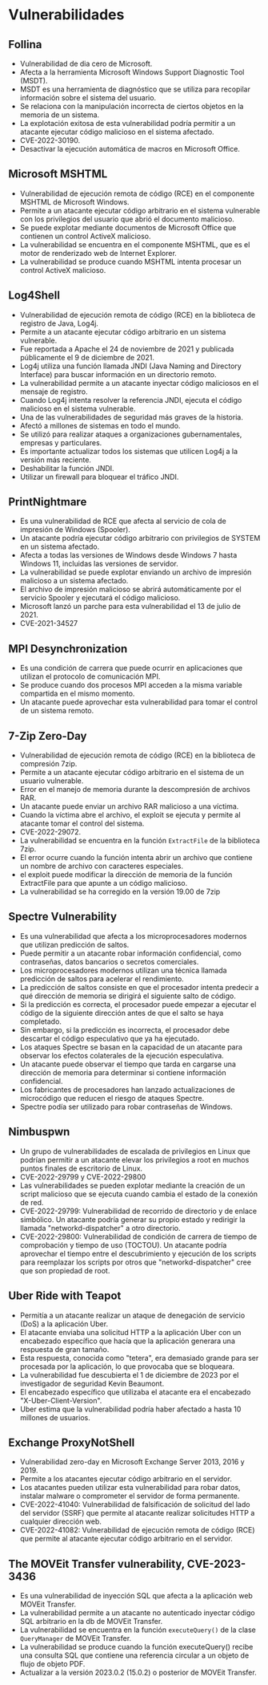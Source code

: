 # Vulnerabilidades

## Follina

- Vulnerabilidad de dia cero de Microsoft.
- Afecta a la herramienta Microsoft Windows Support Diagnostic Tool (MSDT).
- MSDT es una herramienta de diagnóstico que se utiliza para recopilar información sobre el sistema del usuario.
- Se relaciona con la manipulación incorrecta de ciertos objetos en la memoria de un sistema.
- La explotación exitosa de esta vulnerabilidad podría permitir a un atacante ejecutar código malicioso en el sistema afectado.
- CVE-2022-30190.
- Desactivar la ejecución automática de macros en Microsoft Office.

## Microsoft MSHTML

- Vulnerabilidad de ejecución remota de código (RCE) en el componente MSHTML de Microsoft Windows.
- Permite a un atacante ejecutar código arbitrario en el sistema vulnerable con los privilegios del usuario que abrió el documento malicioso.
- Se puede explotar mediante documentos de Microsoft Office que contienen un control ActiveX malicioso.
- La vulnerabilidad se encuentra en el componente MSHTML, que es el motor de renderizado web de Internet Explorer.
- La vulnerabilidad se produce cuando MSHTML intenta procesar un control ActiveX malicioso.

## Log4Shell

- Vulnerabilidad de ejecución remota de código (RCE) en la biblioteca de registro de Java, Log4j.
- Permite a un atacante ejecutar código arbitrario en un sistema vulnerable.
- Fue reportada a Apache el 24 de noviembre de 2021 y publicada públicamente el 9 de diciembre de 2021.
- Log4j utiliza una función llamada JNDI (Java Naming and Directory Interface) para buscar información en un directorio remoto.
- La vulnerabilidad permite a un atacante inyectar código maliciosos en el mensaje de registro.
- Cuando Log4j intenta resolver la referencia JNDI, ejecuta el código malicioso en el sistema vulnerable.
- Una de las vulnerabilidades de seguridad más graves de la historia.
- Afectó a millones de sistemas en todo el mundo.
- Se utilizó para realizar ataques a organizaciones gubernamentales, empresas y particulares.
- Es importante actualizar todos los sistemas que utilicen Log4j a la versión más reciente.
- Deshabilitar la función JNDI.
- Utilizar un firewall para bloquear el tráfico JNDI.

## PrintNightmare

- Es una vulnerabilidad de RCE que afecta al servicio de cola de impresión de Windows (Spooler).
- Un atacante podría ejecutar código arbitrario con privilegios de SYSTEM en un sistema afectado.
- Afecta a todas las versiones de Windows desde Windows 7 hasta Windows 11, incluidas las versiones de servidor.
- La vulnerabilidad se puede explotar enviando un archivo de impresión malicioso a un sistema afectado.
- El archivo de impresión malicioso se abrirá automáticamente por el servicio Spooler y ejecutará el código malicioso.
- Microsoft lanzó un parche para esta vulnerabilidad el 13 de julio de 2021.
- CVE-2021-34527

## MPI Desynchronization

- Es una condición de carrera que puede ocurrir en aplicaciones que utilizan el protocolo de comunicación MPI.
- Se produce cuando dos procesos MPI acceden a la misma variable compartida en el mismo momento.
- Un atacante puede aprovechar esta vulnerabilidad para tomar el control de un sistema remoto.

## 7-Zip Zero-Day

- Vulnerabilidad de ejecución remota de código (RCE) en la biblioteca de compresión 7zip.
- Permite a un atacante ejecutar código arbitrario en el sistema de un usuario vulnerable.
- Error en el manejo de memoria durante la descompresión de archivos RAR.
- Un atacante puede enviar un archivo RAR malicioso a una víctima.
- Cuando la víctima abre el archivo, el exploit se ejecuta y permite al atacante tomar el control del sistema.
- CVE-2022-29072.
- La vulnerabilidad se encuentra en la función `ExtractFile` de la biblioteca 7zip.
- El error ocurre cuando la función intenta abrir un archivo que contiene un nombre de archivo con caracteres especiales.
- el exploit puede modificar la dirección de memoria de la función ExtractFile para que apunte a un código malicioso.
- La vulnerabilidad se ha corregido en la versión 19.00 de 7zip 

## Spectre Vulnerability

- Es una vulnerabilidad que afecta a los microprocesadores modernos que utilizan predicción de saltos.
- Puede permitir a un atacante robar información confidencial, como contraseñas, datos bancarios o secretos comerciales.
- Los microprocesadores modernos utilizan una técnica llamada predicción de saltos para acelerar el rendimiento.
- La predicción de saltos consiste en que el procesador intenta predecir a qué dirección de memoria se dirigirá el siguiente salto de código.
- Si la predicción es correcta, el procesador puede empezar a ejecutar el código de la siguiente dirección antes de que el salto se haya completado.
- Sin embargo, si la predicción es incorrecta, el procesador debe descartar el código especulativo que ya ha ejecutado.
- Los ataques Spectre se basan en la capacidad de un atacante para observar los efectos colaterales de la ejecución especulativa.
- Un atacante puede observar el tiempo que tarda en cargarse una dirección de memoria para determinar si contiene información confidencial.
- Los fabricantes de procesadores han lanzado actualizaciones de microcódigo que reducen el riesgo de ataques Spectre.
- Spectre podía ser utilizado para robar contraseñas de Windows.

## Nimbuspwn

- Un grupo de vulnerabilidades de escalada de privilegios en Linux que podrían permitir a un atacante elevar los privilegios a root en muchos puntos finales de escritorio de Linux.
- CVE-2022-29799 y CVE-2022-29800
-  Las vulnerabilidades se pueden explotar mediante la creación de un script malicioso que se ejecuta cuando cambia el estado de la conexión de red.
-  CVE-2022-29799: Vulnerabilidad de recorrido de directorio y de enlace simbólico. Un atacante podría generar su propio estado y redirigir la llamada "networkd-dispatcher" a otro directorio.
-  CVE-2022-29800: Vulnerabilidad de condición de carrera de tiempo de comprobación y tiempo de uso (TOCTOU). Un atacante podría aprovechar el tiempo entre el descubrimiento y ejecución de los scripts para reemplazar los scripts por otros que "networkd-dispatcher" cree que son propiedad de root.
  
## Uber Ride with Teapot

- Permitía a un atacante realizar un ataque de denegación de servicio (DoS) a la aplicación Uber.
- El atacante enviaba una solicitud HTTP a la aplicación Uber con un encabezado específico que hacía que la aplicación generara una respuesta de gran tamaño.
- Esta respuesta, conocida como "tetera", era demasiado grande para ser procesada por la aplicación, lo que provocaba que se bloqueara.
- La vulnerabilidad fue descubierta el 1 de diciembre de 2023 por el investigador de seguridad Kevin Beaumont.
- El encabezado específico que utilizaba el atacante era el encabezado "X-Uber-Client-Version".
- Uber estima que la vulnerabilidad podría haber afectado a hasta 10 millones de usuarios.

## Exchange ProxyNotShell

- Vulnerabilidad zero-day en Microsoft Exchange Server 2013, 2016 y 2019.
- Permite a los atacantes ejecutar código arbitrario en el servidor.
- Los atacantes pueden utilizar esta vulnerabilidad para robar datos, instalar malware o comprometer el servidor de forma permanente.
- CVE-2022-41040: Vulnerabilidad de falsificación de solicitud del lado del servidor (SSRF) que permite al atacante realizar solicitudes HTTP a cualquier dirección web.
- CVE-2022-41082: Vulnerabilidad de ejecución remota de código (RCE) que permite al atacante ejecutar código arbitrario en el servidor.

## The MOVEit Transfer vulnerability, CVE-2023-3436

- Es una vulnerabilidad de inyección SQL que afecta a la aplicación web MOVEit Transfer.
- La vulnerabilidad permite a un atacante no autenticado inyectar código SQL arbitrario en la db de MOVEit Transfer.
- La vulnerabilidad se encuentra en la función `executeQuery()` de la clase `QueryManager` de MOVEit Transfer.
- La vulnerabilidad se produce cuando la función executeQuery() recibe una consulta SQL que contiene una referencia circular a un objeto de flujo de objeto PDF.
- Actualizar a la versión 2023.0.2 (15.0.2) o posterior de MOVEit Transfer.
